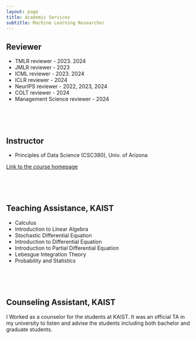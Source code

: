 ```yaml
---
layout: page
title: Academic Services
subtitle: Machine Learning Researcher
---
```


## Reviewer
* TMLR reviewer - 2023. 2024
* JMLR reviewer - 2023 
* ICML reviewer - 2023. 2024
* ICLR reviewer - 2024
* NeurIPS reviewer - 2022, 2023, 2024
* COLT reviewer - 2024
* Management Science reviewer - 2024

&nbsp;

&nbsp;




## Instructor
* Principles of Data Science (CSC380), Univ. of Arizona


[Link to the course homepage](https://zcc1307.github.io/csc380-sp23/index.html)



&nbsp;

&nbsp;


## Teaching Assistance, KAIST
* Calculus
* Introduction to Linear Algebra
* Stochastic Differential Equation
* Introduction to Differential Equation
* Introduction to Partial Differential Equation
* Lebesgue Integration Theory
* Probability and Statistics


&nbsp;

&nbsp;




## Counseling Assistant, KAIST
I Worked as a counselor for the students at KAIST. It was an official TA in my university to listen and advise the students including both bachelor and graduate students.
